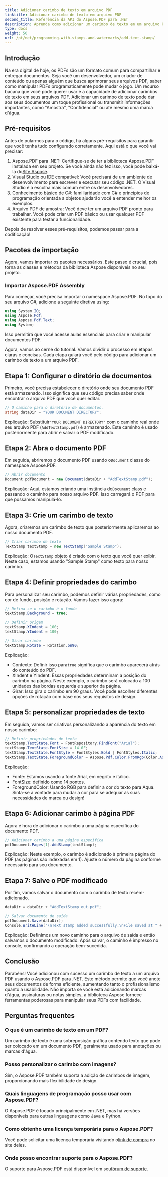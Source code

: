 ```yaml
---
title: Adicionar carimbo de texto em arquivo PDF
linktitle: Adicionar carimbo de texto em arquivo PDF
second_title: Referência da API do Aspose.PDF para .NET
description: Aprenda como adicionar um carimbo de texto em um arquivo PDF usando o Aspose.PDF para .NET com nosso guia passo a passo e eleve suas apresentações de documentos.
type: docs
weight: 50
url: /pt/net/programming-with-stamps-and-watermarks/add-text-stamp/
---
```

## Introdução

Na era digital de hoje, os PDFs são um formato comum para compartilhar e entregar documentos. Seja você um desenvolvedor, um criador de conteúdo ou apenas alguém que busca aprimorar seus arquivos PDF, saber como manipular PDFs programaticamente pode mudar o jogo. Um recurso bacana que você pode querer usar é a capacidade de adicionar carimbos de texto em seus arquivos PDF. Adicionar um carimbo de texto pode dar aos seus documentos um toque profissional ou transmitir informações importantes, como "Amostra", "Confidencial" ou até mesmo uma marca d'água.

## Pré-requisitos

Antes de pularmos para o código, há alguns pré-requisitos para garantir que você tenha tudo configurado corretamente. Aqui está o que você vai precisar:

1.  Aspose.PDF para .NET: Certifique-se de ter a biblioteca Aspose.PDF instalada em seu projeto. Se você ainda não fez isso, você pode baixá-la do[Site Aspose](https://releases.aspose.com/pdf/net/).
2. Visual Studio ou IDE compatível: Você precisará de um ambiente de desenvolvimento para escrever e executar seu código .NET. O Visual Studio é a escolha mais comum entre os desenvolvedores.
3. Conhecimento básico de C#: familiaridade com C# e princípios de programação orientada a objetos ajudarão você a entender melhor os exemplos.
4. Arquivo PDF de amostra: Você deve ter um arquivo PDF pronto para trabalhar. Você pode criar um PDF básico ou usar qualquer PDF existente para testar a funcionalidade.

Depois de resolver esses pré-requisitos, podemos passar para a codificação!

## Pacotes de importação

Agora, vamos importar os pacotes necessários. Este passo é crucial, pois torna as classes e métodos da biblioteca Aspose disponíveis no seu projeto.

### Importar Aspose.PDF Assembly

Para começar, você precisa importar o namespace Aspose.PDF. No topo do seu arquivo C#, adicione a seguinte diretiva using:

```csharp
using System.IO;
using Aspose.Pdf;
using Aspose.Pdf.Text;
using System;
```

Isso permitirá que você acesse aulas essenciais para criar e manipular documentos PDF.

Agora, vamos ao cerne do tutorial. Vamos dividir o processo em etapas claras e concisas. Cada etapa guiará você pelo código para adicionar um carimbo de texto a um arquivo PDF.

## Etapa 1: Configurar o diretório de documentos

Primeiro, você precisa estabelecer o diretório onde seu documento PDF está armazenado. Isso significa que seu código precisa saber onde encontrar o arquivo PDF que você quer editar.

```csharp
// O caminho para o diretório de documentos.
string dataDir = "YOUR DOCUMENT DIRECTORY";
```

 Explicação: Substituir`"YOUR DOCUMENT DIRECTORY"` com o caminho real onde seu arquivo PDF (`AddTextStamp.pdf`) é armazenado. Este caminho é usado posteriormente para abrir e salvar o PDF modificado.

## Etapa 2: Abra o documento PDF

 Em seguida, abriremos o documento PDF usando o`Document` classe do namespace Aspose.PDF.

```csharp
// Abrir documento
Document pdfDocument = new Document(dataDir + "AddTextStamp.pdf");
```

 Explicação: Aqui, estamos criando uma instância do`Document` class e passando o caminho para nosso arquivo PDF. Isso carregará o PDF para que possamos manipulá-lo.

## Etapa 3: Crie um carimbo de texto

Agora, criaremos um carimbo de texto que posteriormente aplicaremos ao nosso documento PDF.

```csharp
// Criar carimbo de texto
TextStamp textStamp = new TextStamp("Sample Stamp");
```

 Explicação: O`TextStamp` objeto é criado com o texto que você quer exibir. Neste caso, estamos usando "Sample Stamp" como texto para nosso carimbo.

## Etapa 4: Definir propriedades do carimbo

Para personalizar seu carimbo, podemos definir várias propriedades, como cor de fundo, posição e rotação. Vamos fazer isso agora:

```csharp
// Defina se o carimbo é o fundo
textStamp.Background = true;

// Definir origem
textStamp.XIndent = 100;
textStamp.YIndent = 100;

// Girar carimbo
textStamp.Rotate = Rotation.on90;
```

Explicação:
- Contexto: Definir isso para`true` significa que o carimbo aparecerá atrás do conteúdo do PDF.
- XIndent e YIndent: Essas propriedades determinam a posição do carimbo na página. Neste exemplo, o carimbo será colocado a 100 unidades das bordas esquerda e superior da página.
- Girar: Isso gira o carimbo em 90 graus. Você pode escolher diferentes opções de rotação com base nos seus requisitos de design.

## Etapa 5: personalizar propriedades de texto

Em seguida, vamos ser criativos personalizando a aparência do texto em nosso carimbo:

```csharp
// Definir propriedades de texto
textStamp.TextState.Font = FontRepository.FindFont("Arial");
textStamp.TextState.FontSize = 14.0F;
textStamp.TextState.FontStyle = FontStyles.Bold | FontStyles.Italic;
textStamp.TextState.ForegroundColor = Aspose.Pdf.Color.FromRgb(Color.Aqua);
```

Explicação:
- Fonte: Estamos usando a fonte Arial, em negrito e itálico.
- FontSize: definido como 14 pontos.
- ForegroundColor: Usando RGB para definir a cor do texto para Aqua. Sinta-se à vontade para mudar a cor para se adequar às suas necessidades de marca ou design!

## Etapa 6: Adicionar carimbo à página PDF

Agora é hora de adicionar o carimbo a uma página específica do documento PDF.

```csharp
// Adicionar carimbo a uma página específica
pdfDocument.Pages[1].AddStamp(textStamp);
```

Explicação: Neste exemplo, o carimbo é adicionado à primeira página do PDF (as páginas são indexadas em 1). Ajuste o número da página conforme necessário para seu documento.

## Etapa 7: Salve o PDF modificado

Por fim, vamos salvar o documento com o carimbo de texto recém-adicionado.

```csharp
dataDir = dataDir + "AddTextStamp_out.pdf";

// Salvar documento de saída
pdfDocument.Save(dataDir);
Console.WriteLine("\nText stamp added successfully.\nFile saved at " + dataDir);
```

Explicação: Definimos um novo caminho para o arquivo de saída e então salvamos o documento modificado. Após salvar, o caminho é impresso no console, confirmando a operação bem-sucedida.

## Conclusão

Parabéns! Você adicionou com sucesso um carimbo de texto a um arquivo PDF usando o Aspose.PDF para .NET. Este método permite que você anote seus documentos de forma eficiente, aumentando tanto o profissionalismo quanto a usabilidade. Não importa se você está adicionando marcas d'água, assinaturas ou notas simples, a biblioteca Aspose fornece ferramentas poderosas para manipular seus PDFs com facilidade.

## Perguntas frequentes

### O que é um carimbo de texto em um PDF?
Um carimbo de texto é uma sobreposição gráfica contendo texto que pode ser colocado em um documento PDF, geralmente usado para anotações ou marcas d'água.

### Posso personalizar o carimbo com imagens?
Sim, o Aspose.PDF também suporta a adição de carimbos de imagem, proporcionando mais flexibilidade de design.

### Quais linguagens de programação posso usar com Aspose.PDF?
O Aspose.PDF é focado principalmente em .NET, mas há versões disponíveis para outras linguagens como Java e Python.

### Como obtenho uma licença temporária para o Aspose.PDF?
 Você pode solicitar uma licença temporária visitando o[link de compra](https://purchase.aspose.com/temporary-license/) no site deles.

### Onde posso encontrar suporte para o Aspose.PDF?
 O suporte para Aspose.PDF está disponível em seu[fórum de suporte](https://forum.aspose.com/c/pdf/10).